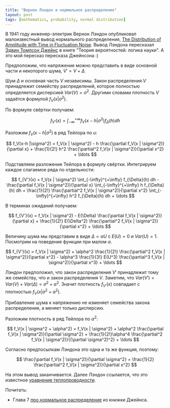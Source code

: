 ```yaml
---
title: "Вернон Лэндон и нормальное распределение"
layout: post
tags: [mathematics, probability, normal distribution]
---
```



В 1941 году инженер-электрик Вернон Лэндон опубликовал малоизвестный вывод нормального распределения,
[The Distribution of Amplitude with Time in Fluctuation Noise](https://worldradiohistory.com/hd2/IDX-Site-Technical/Engineering-General/Archive-IRE-IDX/IDX/40s/IRE-1941-02-OCR-Page-0014.pdf). 
Вывод Лэндона пересказал [Эдвин Томпсон Джейнс](https://bayes.wustl.edu/) в книге "Теория вероятностей: логика науки".
А это мой пересказ пересказа Джейнсона :)


Предположим, что напряжение можно представить в виде основной части и некоторого шума, $V' = V + \Delta$.

Шум $\Delta$ и основная часть $V$ независимы. 
Закон распределения $V$ принадлежит семейству распределений, которое полностью определяется дисперсией $Var(V)= \sigma^2$.
Другими словами плотность $V$ задаётся формулой $f_V(x|\sigma^2)$.


По формуле свёртки получаем:

$$
f_{V'}(x) = \int_{-\infty}^{+\infty} f_V(x-h | \sigma^2)f_{\Delta}(h) dh 
$$

Разложим $f_V(x-h | \sigma^2)$ в ряд Тейлора по $u$:

$$
f_V(x-h |\sigma^2) = f_V(x | \sigma^2) - h \frac{\partial f_V(x | \sigma^2)}{\partial x} + \frac{1}{2!} h^2 \frac{\partial^2 f_V(x | \sigma^2)}{\partial x^2} + \ldots
$$

Подставляем разложение Тейлора в формулу свёртки. 
Интегрируем каждое слагаемое ряда по отдельности:

$$
 f_{V'}(x) = f_V(x | \sigma^2) \int_{-\infty}^{+\infty} f_{\Delta}(h) dh  -  \frac{\partial f_V(x | \sigma^2)}{\partial x} \int_{-\infty}^{+\infty} h f_{\Delta}(h) dh + \frac{1}{2!}  \frac{\partial^2 f_V(x | \sigma^2)}{\partial x^2} \int_{-\infty}^{+\infty} h^2 f_{\Delta}(h) dh + \ldots
$$

В терминах ожиданий получаем:

$$
f_{V'}(x) = f_V(x | \sigma^2) - E(\Delta) \frac{\partial f_V(x | \sigma^2)}{\partial x} + \frac{1}{2!} E(\Delta^2) \frac{\partial^2 f_V(x | \sigma^2)}{\partial x^2} + \ldots
$$


Величину шума мы представим в виде $\Delta = \alpha U$ c $E(U)=0$ и $Var(U)=1$.
Посмотрим на поведение функции при малом $\alpha$. 

$$
f_{V'}(x) = f_V(x | \sigma^2) + \alpha^2 \frac{1}{2!} \frac{\partial^2 f_V(x | \sigma^2)}{\partial x^2} - \alpha^3 \frac{1}{3!} E(U^3)  \frac{\partial^3 f_V(x | \sigma^2)}{\partial x^3} + \ldots
$$


Лэндон предположил, что закон распределения $V'$ принадлежит тому же семейству, что и закон распределения $V$. 
Заметим, что $Var(V') = Var(V) + Var(\Delta) = \sigma^2 + \alpha^2$. 
Значит плотность $f_{V'}(x)$  совпадает с плотностью $f_V(x | \sigma^2 + \alpha^2)$.

Прибавление шума к напряжению не изменяет семейства закона распределения, а меняет только дисперсию. 

Разложим плотность в ряд Тейлора по $\alpha^2$:

$$
f_V(x | \sigma^2 + \alpha^2) = f_V(x | \sigma^2) + \alpha^2 \frac{\partial f_V(x | \sigma^2)}{\partial \sigma^2} + \frac{1}{2!}\alpha^4 \frac{\partial^2 f_V(x | \sigma^2)}{(\partial \sigma^2)^2} + \ldots
$$

Согласно предпосылкам Лэндона это одна и та же функция, поэтому:

$$
\frac{\partial f_V(x | \sigma^2)}{\partial \sigma^2} = \frac{1}{2} \frac{\partial^2 f_V(x | \sigma^2)}{\partial x^2}
$$

На этом вывод заканчивается. Далее Лэндон ссылается, что это известное [уравнение теплопроводности](https://en.wikipedia.org/wiki/Heat_equation).


Почитать:

* Глава 7 [про нормальное распределение](http://www-biba.inrialpes.fr/Jaynes/cc07s.pdf) из книжки Джейнса.